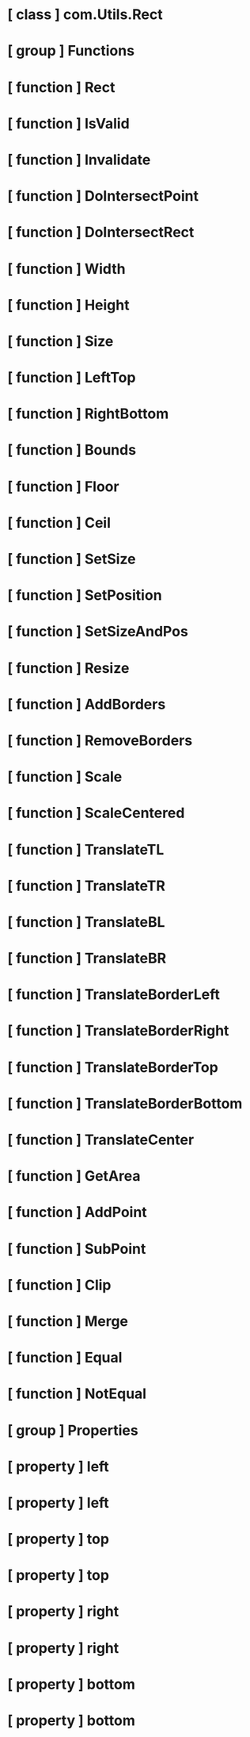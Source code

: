 # [ class ] com.Utils.Rect

# [ group ] Functions

# [ function ] Rect

# [ function ] IsValid

# [ function ] Invalidate

# [ function ] DoIntersectPoint

# [ function ] DoIntersectRect

# [ function ] Width

# [ function ] Height

# [ function ] Size

# [ function ] LeftTop

# [ function ] RightBottom

# [ function ] Bounds

# [ function ] Floor

# [ function ] Ceil

# [ function ] SetSize

# [ function ] SetPosition

# [ function ] SetSizeAndPos

# [ function ] Resize

# [ function ] AddBorders

# [ function ] RemoveBorders

# [ function ] Scale

# [ function ] ScaleCentered

# [ function ] TranslateTL

# [ function ] TranslateTR

# [ function ] TranslateBL

# [ function ] TranslateBR

# [ function ] TranslateBorderLeft

# [ function ] TranslateBorderRight

# [ function ] TranslateBorderTop

# [ function ] TranslateBorderBottom

# [ function ] TranslateCenter

# [ function ] GetArea

# [ function ] AddPoint

# [ function ] SubPoint

# [ function ] Clip

# [ function ] Merge

# [ function ] Equal

# [ function ] NotEqual

# [ group ] Properties

# [ property ] left

# [ property ] left

# [ property ] top

# [ property ] top

# [ property ] right

# [ property ] right

# [ property ] bottom

# [ property ] bottom

